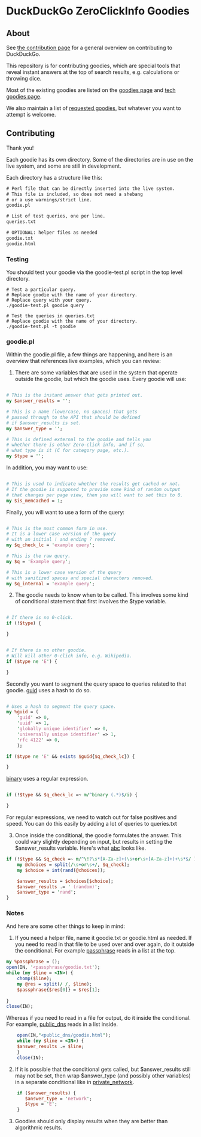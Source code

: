 DuckDuckGo ZeroClickInfo Goodies
=================================

About
-----

See [the contribution page](https://github.com/duckduckgo/duckduckgo/wiki) for a general overview on contributing to DuckDuckGo.

This repository is for contributing goodies, which are special tools that reveal instant answers at the top of search results, e.g. calculations or throwing dice.

Most of the existing goodies are listed on the [goodies page](http://duckduckgo.com/goodies.html) and [tech goodies page](http://duckduckgo.com/tech.html).

We also maintain a list of [requested goodies](https://github.com/duckduckgo/duckduckgo/wiki/Goodies), but whatever you want to attempt is welcome.


Contributing
------------

Thank you!

Each goodie has its own directory. Some of the directories are in use on the live system, and some are still in development.

Each directory has a structure like this:

```txt
# Perl file that can be directly inserted into the live system.
# This file is included, so does not need a shebang 
# or a use warnings/strict line.
goodie.pl 

# List of test queries, one per line.
queries.txt

# OPTIONAL: helper files as needed
goodie.txt
goodie.html
```

### Testing

You should test your goodie via the goodie-test.pl script in the top level directory.

```
# Test a particular query.
# Replace goodie with the name of your directory.
# Replace query with your query.
./goodie-test.pl goodie query

# Test the queries in queries.txt
# Replace goodie with the name of your directory.
./goodie-test.pl -t goodie
```


### goodie.pl
Within the goodie.pl file, a few things are happening, and here is an overview that references live examples, which you can review:


1) There are some variables that are used in the system that operate outside the goodie, but which the goodie uses. Every goodie will use:

```perl

# This is the instant answer that gets printed out.
my $answer_results = '';

# This is a name (lowercase, no spaces) that gets 
# passed through to the API that should be defined 
# if $answer_results is set.
my $answer_type = '';

# This is defined external to the goodie and tells you 
# whether there is other Zero-click info, and if so, 
# what type is it (C for category page, etc.).
my $type = '';
```

In addition, you may want to use:

```perl

# This is used to indicate whether the results get cached or not. 
# If the goodie is supposed to provide some kind of random output 
# that changes per page view, then you will want to set this to 0.
my $is_memcached = 1;

```

Finally, you will want to use a form of the query:

```perl

# This is the most common form in use. 
# It is a lower case version of the query 
# with an initial ! and ending ? removed.
my $q_check_lc = 'example query';

# This is the raw query.
my $q = 'Example query';

# This is a lower case version of the query 
# with sanitized spaces and special characters removed.
my $q_internal = 'example query';
```


2) The goodie needs to know when to be called. This involves some kind of conditional statement that first involves the $type variable.

```perl

# If there is no 0-click.
if (!$type) {

}


# If there is no other goodie. 
# Will kill other 0-click info, e.g. Wikipedia. 
if ($type ne 'E') {

}

```

Secondly you want to segment the query space to queries related to that goodie. [guid](https://github.com/duckduckgo/zeroclickinfo-goodies/blob/master/guid/goodie.pl) uses a hash to do so.

```perl

# Uses a hash to segment the query space.
my %guid = (
    'guid' => 0,
    'uuid' => 1,
    'globally unique identifier' => 0,
    'universally unique identifier' => 1,
    'rfc 4122' => 0,
    );

if ($type ne 'E' && exists $guid{$q_check_lc}) {

}
```

[binary](https://github.com/duckduckgo/zeroclickinfo-goodies/blob/master/binary/goodie.pl) uses a regular expression.

```perl

if (!$type && $q_check_lc =~ m/^binary (.*)$/i) {

}
```

For regular expressions, we need to watch out for false positives and speed. You can do this easily by adding a lot of queries to queries.txt


3) Once inside the conditional, the goodie formulates the answer. This could vary slightly depending on input, but results in setting the $answer_results variable. Here's what [abc](https://github.com/duckduckgo/zeroclickinfo-goodies/blob/master/abc/goodie.pl) looks like.

```perl
if (!$type && $q_check =~ m/^\!?\s*[A-Za-z]+(\s+or\s+[A-Za-z]+)+\s*$/ ) {
    my @choices = split(/\s+or\s+/, $q_check);
    my $choice = int(rand(@choices));

    $answer_results = $choices[$choice];
    $answer_results .= ' (random)';
    $answer_type = 'rand';
}
```


### Notes

And here are some other things to keep in mind:

1) If you need a helper file, name it goodie.txt or goodie.html as needed. If you need to read in that file to be used over and over again, do it outside the conditional. For example [passphrase](https://github.com/duckduckgo/zeroclickinfo-goodies/blob/master/passphrase/goodie.pl) reads in a list at the top.

```perl
my %passphrase = ();
open(IN, '<passphrase/goodie.txt');
while (my $line = <IN>) {
    chomp($line);
    my @res = split(/ /, $line);
    $passphrase{$res[0]} = $res[1];
    
}
close(IN);
```

Whereas if you need to read in a file for output, do it inside the conditional. For example, [public_dns](https://github.com/duckduckgo/zeroclickinfo-goodies/blob/master/public_dns/goodie.pl) reads in a list inside.

```perl
    open(IN,"<public_dns/goodie.html");
    while (my $line = <IN>) {
    $answer_results .= $line;
    }
    close(IN);
```


2) If it is possible that the conditional gets called, but $answer_results still may not be set, then wrap $answer_type (and possibly other variables) in a separate conditional like in [private_network](https://github.com/duckduckgo/zeroclickinfo-goodies/blob/master/private_network/goodie.pl).

```perl
    if ($answer_results) {
       $answer_type = 'network';
       $type = 'E';
    }
```

3) Goodies should only display results when they are better than algorithmic results.

